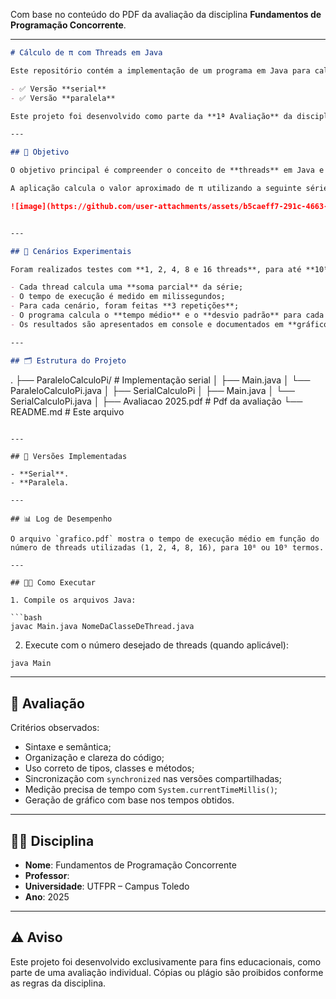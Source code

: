 Com base no conteúdo do PDF da avaliação da disciplina **Fundamentos de Programação Concorrente**.

---

```markdown
# Cálculo de π com Threads em Java

Este repositório contém a implementação de um programa em Java para calcular o valor de π (Pi) utilizando a **série de Leibniz-Grégory**, com diferentes abordagens:

- ✅ Versão **serial** 
- ✅ Versão **paralela**

Este projeto foi desenvolvido como parte da **1ª Avaliação** da disciplina _Fundamentos de Programação Concorrente_ da **UTFPR – Campus Toledo**.

---

## 📌 Objetivo

O objetivo principal é compreender o conceito de **threads** em Java e como elas podem ser usadas para explorar o paralelismo em aplicações que realizam cálculos intensivos.

A aplicação calcula o valor aproximado de π utilizando a seguinte série:

![image](https://github.com/user-attachments/assets/b5caeff7-291c-4663-bcad-6eb66346c9e0)


---

## 🧪 Cenários Experimentais

Foram realizados testes com **1, 2, 4, 8 e 16 threads**, para até **10⁹ termos da série**, com os seguintes critérios:

- Cada thread calcula uma **soma parcial** da série;
- O tempo de execução é medido em milissegundos;
- Para cada cenário, foram feitas **3 repetições**;
- O programa calcula o **tempo médio** e o **desvio padrão** para cada quantidade de threads;
- Os resultados são apresentados em console e documentados em **gráfico em PDF**.

---

## 🗂 Estrutura do Projeto

```

.
├── ParaleloCalculoPi/                      # Implementação serial
│   ├── Main.java
│   └── ParaleloCalculoPi.java
│
├── SerialCalculoPi
│   ├── Main.java
│   └── SerialCalculoPi.java
│
├── Avaliacao 2025.pdf          # Pdf da avaliação
└── README.md                   # Este arquivo

````

---

## 🧵 Versões Implementadas

- **Serial**.
- **Paralela.

---

## 📊 Log de Desempenho

O arquivo `grafico.pdf` mostra o tempo de execução médio em função do número de threads utilizadas (1, 2, 4, 8, 16), para 10⁸ ou 10⁹ termos.

---

## 🧑‍💻 Como Executar

1. Compile os arquivos Java:

```bash
javac Main.java NomeDaClasseDeThread.java
````

2. Execute com o número desejado de threads (quando aplicável):

```bash
java Main
```

---

## 📃 Avaliação

Critérios observados:

* Sintaxe e semântica;
* Organização e clareza do código;
* Uso correto de tipos, classes e métodos;
* Sincronização com `synchronized` nas versões compartilhadas;
* Medição precisa de tempo com `System.currentTimeMillis()`;
* Geração de gráfico com base nos tempos obtidos.

---

## 🧑‍🏫 Disciplina

* **Nome**: Fundamentos de Programação Concorrente
* **Professor**: 
* **Universidade**: UTFPR – Campus Toledo
* **Ano**: 2025

---

## ⚠️ Aviso

Este projeto foi desenvolvido exclusivamente para fins educacionais, como parte de uma avaliação individual. Cópias ou plágio são proibidos conforme as regras da disciplina.
